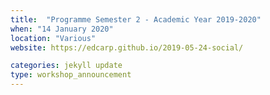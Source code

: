 ```yaml
---
title:  "Programme Semester 2 - Academic Year 2019-2020"
when: "14 January 2020"
location: "Various"
website: https://edcarp.github.io/2019-05-24-social/

categories: jekyll update
type: workshop_announcement
---
```

